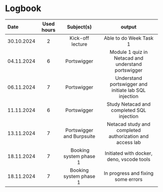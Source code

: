 # Logbook


| Date  | Used hours | Subject(s) |  output |
| :---         |     :---:      |     :---:      |     :---:      |
| 30.10.2024 | 2 | Kick-off lecture  | Able to do Week Task 1 |
| 04.11.2024 | 6 | Portswigger  | Module 1 quiz in Netacad and understand portswigger |
| 06.11.2024 | 7 | Portswigger  | Understand portswigger and initiate lab SQL injection|
| 11.11.2024 | 6 | Portswigger  | Study Netacad and completed SQL injection |
| 13.11.2024 | 7 | Portswigger and Burpsuite | Netacad study and completed authorization and access lab|
| 18.11.2024 | 7 | Booking system phase 1 |Initiated with docker, deno, vscode tools|
| 18.11.2024 | 7 | Booking system phase 1 |In progress and fixing some errors|







